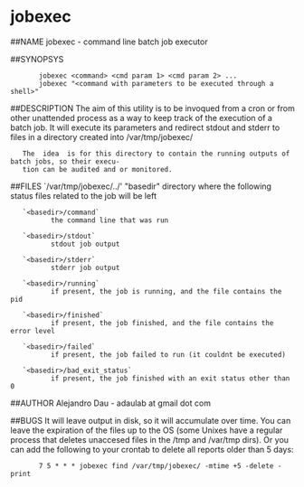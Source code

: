jobexec
=======


##NAME
       jobexec - command line batch job executor

##SYNOPSYS
```
       jobexec <command> <cmd param 1> <cmd param 2> ...
       jobexec "<command with parameters to be executed through a shell>"
```

##DESCRIPTION
       The  aim  of  this utility is to be invoqued from a cron or from other unattended process as a
       way to keep track of the execution of a batch job. It will execute its parameters and redirect
       stdout and stderr to files in a directory created into /var/tmp/jobexec/

       The  idea  is for this directory to contain the running outputs of batch jobs, so their execu‐
       tion can be audited and or monitored.


##FILES
       `/var/tmp/jobexec/<processname>.<hash>.<timestamp>/'
              "basedir" directory where the following status files related to the job will be left

       `<basedir>/command`
              the command line that was run

       `<basedir>/stdout`
              stdout job output

       `<basedir>/stderr`
              stderr job output

       `<basedir>/running`
              if present, the job is running, and the file contains the pid

       `<basedir>/finished`
              if present, the job finished, and the file contains the error level

       `<basedir>/failed`
              if present, the job failed to run (it couldnt be executed)

       `<basedir>/bad_exit_status`
              if present, the job finished with an exit status other than 0


##AUTHOR
       Alejandro Dau - adaulab at gmail dot com


##BUGS
       It will leave output in disk, so it will accumulate over time. You can leave the expiration of
       the files up to the OS (some Unixes have a regular process that deletes unaccesed files in the
       /tmp and /var/tmp dirs).  Or you can add the following to your crontab to delete  all  reports
       older than 5 days:

```
       7 5 * * * jobexec find /var/tmp/jobexec/ -mtime +5 -delete -print
```





